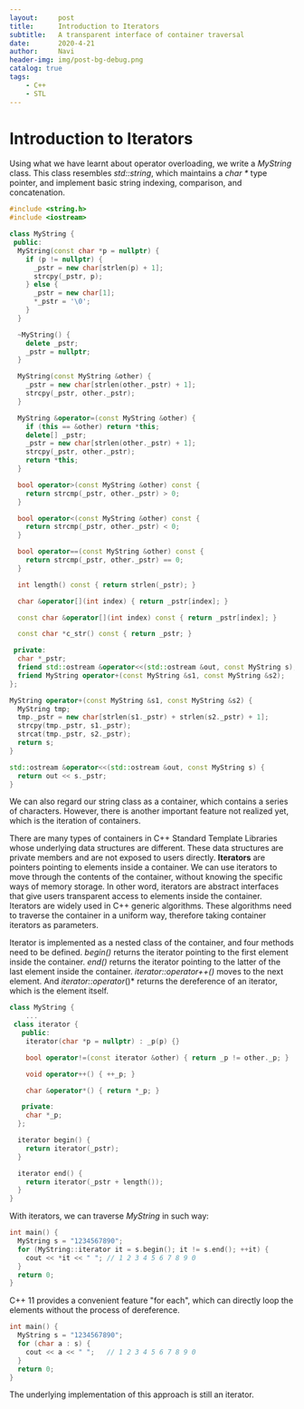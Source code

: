 ```yaml
---
layout:     post
title:      Introduction to Iterators
subtitle:   A transparent interface of container traversal
date:       2020-4-21
author:     Navi
header-img: img/post-bg-debug.png
catalog: true
tags:
    - C++
    - STL
---
```


# Introduction to Iterators

Using what we have learnt about operator overloading, we write a *MyString* class. This class resembles *std::string*, which maintains a *char \** type pointer, and implement basic string indexing, comparison, and concatenation.

```cpp
#include <string.h>
#include <iostream>

class MyString {
 public:
  MyString(const char *p = nullptr) {
    if (p != nullptr) {
      _pstr = new char[strlen(p) + 1];
      strcpy(_pstr, p);
    } else {
      _pstr = new char[1];
      *_pstr = '\0';
    }
  }

  ~MyString() {
    delete _pstr;
    _pstr = nullptr;
  }

  MyString(const MyString &other) {
    _pstr = new char[strlen(other._pstr) + 1];
    strcpy(_pstr, other._pstr);
  }

  MyString &operator=(const MyString &other) {
    if (this == &other) return *this;
    delete[] _pstr;
    _pstr = new char[strlen(other._pstr) + 1];
    strcpy(_pstr, other._pstr);
    return *this;
  }

  bool operator>(const MyString &other) const {
    return strcmp(_pstr, other._pstr) > 0;
  }

  bool operator<(const MyString &other) const {
    return strcmp(_pstr, other._pstr) < 0;
  }

  bool operator==(const MyString &other) const {
    return strcmp(_pstr, other._pstr) == 0;
  }

  int length() const { return strlen(_pstr); }

  char &operator[](int index) { return _pstr[index]; }

  const char &operator[](int index) const { return _pstr[index]; }

  const char *c_str() const { return _pstr; }

 private:
  char *_pstr;
  friend std::ostream &operator<<(std::ostream &out, const MyString s);
  friend MyString operator+(const MyString &s1, const MyString &s2);
};

MyString operator+(const MyString &s1, const MyString &s2) {
  MyString tmp;
  tmp._pstr = new char[strlen(s1._pstr) + strlen(s2._pstr) + 1];
  strcpy(tmp._pstr, s1._pstr);
  strcat(tmp._pstr, s2._pstr);
  return s;
}

std::ostream &operator<<(std::ostream &out, const MyString s) {
  return out << s._pstr;
}
```

We can also regard our string class as a container, which contains a series of characters. However, there is another important feature not realized yet, which is the iteration of containers. 

There are many types of containers in C++ Standard Template Libraries whose underlying data structures are different. These data structures are private members and are not exposed to users directly. **Iterators** are pointers pointing to elements inside a container. We can use iterators to move through the contents of the container, without knowing the specific ways of memory storage. In other word, iterators are abstract interfaces that give users transparent access to elements inside the container. Iterators are widely used in C++ generic algorithms. These algorithms need to traverse the container in a uniform way, therefore taking container iterators as parameters.

Iterator is implemented as a nested class of the container, and four methods need to be defined. *begin()* returns the iterator pointing to the first element inside the container. *end()* returns the iterator pointing to the latter of the last element inside the container. *iterator::operator++()* moves to the next element. And *iterator::operator*()* returns the dereference of an iterator, which is the element itself.

```cpp
class MyString {
    ...
 class iterator {
   public:
    iterator(char *p = nullptr) : _p(p) {}

    bool operator!=(const iterator &other) { return _p != other._p; }

    void operator++() { ++_p; }

    char &operator*() { return *_p; }

   private:
    char *_p;
  };

  iterator begin() { 
    return iterator(_pstr); 
  }

  iterator end() {
    return iterator(_pstr + length());
  }
}
```

With iterators, we can traverse *MyString* in such way:

```cpp
int main() {
  MyString s = "1234567890";
  for (MyString::iterator it = s.begin(); it != s.end(); ++it) {
    cout << *it << " ";	// 1 2 3 4 5 6 7 8 9 0
  }
  return 0;
}
```

C++ 11 provides a convenient feature "for each", which can directly loop the elements without the process of dereference.

```cpp
int main() {
  MyString s = "1234567890";
  for (char a : s) {
    cout << a << " ";	// 1 2 3 4 5 6 7 8 9 0
  }
  return 0;
}
```

The underlying implementation of this approach is still an iterator.